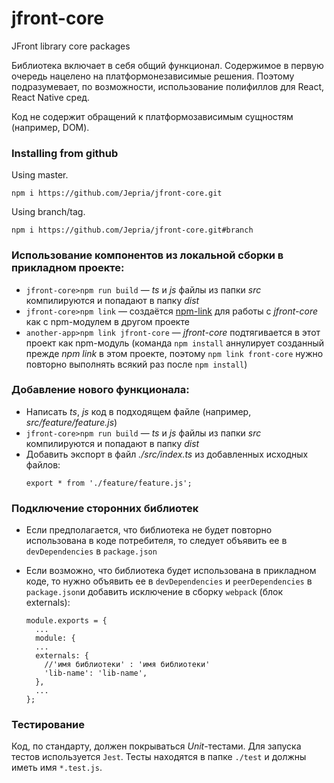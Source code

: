 # jfront-core
JFront library core packages

Библиотека включает в себя общий функционал. Содержимое в первую очередь нацелено на платформонезависимые решения. Поэтому подразумевает, по возможности, использование полифиллов для React, React Native сред.

Код не содержит обращений к платформозависимым сущностям (например, DOM).

### Installing from github

Using master.
```
npm i https://github.com/Jepria/jfront-core.git
```
Using branch/tag.
```
npm i https://github.com/Jepria/jfront-core.git#branch

```
### Использование компонентов из локальной сборки в прикладном проекте:
- `jfront-core>npm run build` —
    *ts* и *js* файлы из папки *src* компилируются и попадают в папку *dist*
- `jfront-core>npm link` —
    создаётся [npm-link](https://docs.npmjs.com/cli/link.html) для работы с *jfront-core* как с npm-модулем в другом проекте
- `another-app>npm link jfront-core` —
    *jfront-core* подтягивается в этот проект как npm-модуль (команда `npm install` аннулирует созданный прежде *npm link* в этом проекте, поэтому `npm link front-core` нужно повторно выполнять всякий раз после `npm install`)
    
### Добавление нового функционала:
- Написать *ts*, *js* код в подходящем файле (например, *src/feature/feature.js*)
- `jfront-core>npm run build` —
    *ts* и *js* файлы из папки *src* компилируются и попадают в папку *dist*
- Добавить экспорт в файл *./src/index.ts* из добавленных исходных файлов: 
    ```
    export * from './feature/feature.js';
    ```
### Подключение сторонних библиотек
- Если предполагается, что библиотека не будет повторно использована в коде потребителя, то следует объявить ее в `devDependencies` в `package.json`
- Если возможно, что библиотека будет использована в прикладном коде, то нужно объявить ее в  `devDependencies` и `peerDependencies` в `package.json`и добавить исключение в сборку `webpack` (блок externals):

    ```
    module.exports = {
      ...
      module: {
      ...
      externals: {
        //'имя библиотеки' : 'имя библиотеки'
        'lib-name': 'lib-name',
      },
      ...
    };
    ```
### Тестирование
Код, по стандарту, должен покрываться *Unit*-тестами. Для запуска тестов используется `Jest`. Тесты находятся в папке `./test` и должны иметь имя `*.test.js`.
